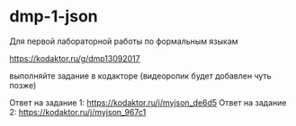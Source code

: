 # dmp-1-json
Для первой лабораторной работы по формальным языкам 

https://kodaktor.ru/g/dmp13092017

выполняйте задание в кодакторе (видеоролик будет добавлен чуть позже)

Ответ на задание 1: https://kodaktor.ru/j/myjson_de6d5
Ответ на задание 2: https://kodaktor.ru/j/myjson_967c1

